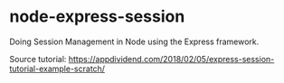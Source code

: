 # node-express-session
Doing Session Management in Node using the Express framework. 

Source tutorial: https://appdividend.com/2018/02/05/express-session-tutorial-example-scratch/
